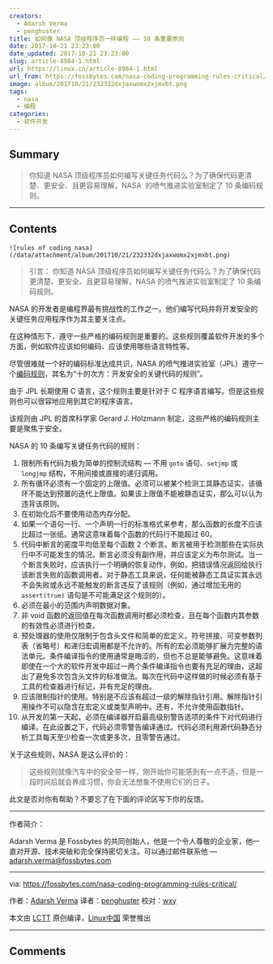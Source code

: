 ```yaml
---
creators:
  - Adarsh Verma
  - penghuster
title: 如何像 NASA 顶级程序员一样编程 —— 10 条重要原则
date: 2017-10-21 23:23:00
date_updated: 2017-10-21 23:23:00
slug: article-8984-1.html
url: https://linux.cn/article-8984-1.html
url_from: https://fossbytes.com/nasa-coding-programming-rules-critical/
image: album/201710/21/232332dxjaxwomx2xjmxbt.png
tags:
  - nasa
  - 编程
categories:
  - 软件开发
---
```


## Summary

> 你知道 NASA 顶级程序员如何编写关键任务代码么？为了确保代码更清楚、更安全、且更容易理解，NASA  的喷气推进实验室制定了 10 条编码规则。

***

<!-- more -->

## Contents

`![rules of coding nasa](/data/attachment/album/201710/21/232332dxjaxwomx2xjmxbt.png)`

> 
> 引言： 你知道 NASA 顶级程序员如何编写关键任务代码么？为了确保代码更清楚、更安全、且更容易理解，NASA 的喷气推进实验室制定了 10 条编码规则。
> 
> 
> 

NASA 的开发者是编程界最有挑战性的工作之一。他们编写代码并将开发安全的关键任务应用程序作为其主要关注点。

在这种情形下，遵守一些严格的编码规则是重要的。这些规则覆盖软件开发的多个方面，例如软件应该如何编码、应该使用哪些语言特性等。

尽管很难就一个好的编码标准达成共识，NASA 的喷气推进实验室（JPL）遵守一个[编码规则](http://pixelscommander.com/wp-content/uploads/2014/12/P10.pdf)，其名为“十的次方：开发安全的关键代码的规则”。

由于 JPL 长期使用 C 语言，这个规则主要是针对于 C 程序语言编写。但是这些规则也可以很容地应用到其它的程序语言。

该规则由 JPL 的首席科学家 Gerard J. Holzmann 制定，这些严格的编码规则主要是聚焦于安全。

NASA 的 10 条编写关键任务代码的规则：

1. 限制所有代码为极为简单的控制流结构 — 不用 `goto` 语句、`setjmp` 或 `longjmp` 结构，不用间接或直接的递归调用。
2. 所有循环必须有一个固定的上限值。必须可以被某个检测工具静态证实，该循环不能达到预置的迭代上限值。如果该上限值不能被静态证实，那么可以认为违背该原则。
3. 在初始化后不要使用动态内存分配。
4. 如果一个语句一行、一个声明一行的标准格式来参考，那么函数的长度不应该比超过一张纸。通常这意味着每个函数的代码行不能超过 60。
5. 代码中断言的密度平均低至每个函数 2 个断言。断言被用于检测那些在实际执行中不可能发生的情况。断言必须没有副作用，并应该定义为布尔测试。当一个断言失败时，应该执行一个明确的恢复动作，例如，把错误情况返回给执行该断言失败的函数调用者。对于静态工具来说，任何能被静态工具证实其永远不会失败或永远不能触发的断言违反了该规则（例如，通过增加无用的 `assert(true)` 语句是不可能满足这个规则的）。
6. 必须在最小的范围内声明数据对象。
7. 非 void 函数的返回值在每次函数调用时都必须检查，且在每个函数内其参数的有效性必须进行检查。
8. 预处理器的使用仅限制于包含头文件和简单的宏定义。符号拼接、可变参数列表（省略号）和递归宏调用都是不允许的。所有的宏必须能够扩展为完整的语法单元。条件编译指令的使用通常是晦涩的，但也不总是能够避免。这意味着即使在一个大的软件开发中超过一两个条件编译指令也要有充足的理由，这超出了避免多次包含头文件的标准做法。每次在代码中这样做的时候必须有基于工具的检查器进行标记，并有充足的理由。
9. 应该限制指针的使用。特别是不应该有超过一级的解除指针引用。解除指针引用操作不可以隐含在宏定义或类型声明中。还有，不允许使用函数指针。
10. 从开发的第一天起，必须在编译器开启最高级别警告选项的条件下对代码进行编译。在此设置之下，代码必须零警告编译通过。代码必须利用源代码静态分析工具每天至少检查一次或更多次，且零警告通过。

关于这些规则，NASA 是这么评价的：

> 
> 这些规则就像汽车中的安全带一样，刚开始你可能感到有一点不适，但是一段时间后就会养成习惯，你会无法想象不使用它们的日子。
> 
> 
> 

此文是否对你有帮助？不要忘了在下面的评论区写下你的反馈。

---

作者简介：

Adarsh Verma 是 Fossbytes 的共同创始人，他是一个令人尊敬的企业家，他一直对开源、技术突破和完全保持密切关注。可以通过邮件联系他 — [adarsh.verma@fossbytes.com](mailto:adarsh.verma@fossbytes.com)

---

via: <https://fossbytes.com/nasa-coding-programming-rules-critical/>

作者：[Adarsh Verma](https://fossbytes.com/author/adarsh/) 译者：[penghuster](https://github.com/penghuster) 校对：[wxy](https://github.com/wxy)

本文由 [LCTT](https://github.com/LCTT/TranslateProject) 原创编译，[Linux中国](https://linux.cn/) 荣誉推出

***

## Comments
